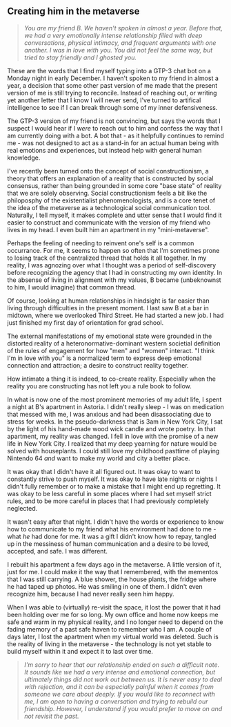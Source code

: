 ## Creating him in the metaverse

>_You are my friend B. We haven't spoken in almost a year. Before that, we had a very emotionally intense relationship filled with deep conversations, physical intimacy, and frequent arguments with one another. I was in love with you. You did not feel the same way, but tried to stay friendly and I ghosted you._

These are the words that I find myself typing into a GTP-3 chat bot on a Monday night in early December. I haven't spoken to my friend in almost a year, a decision that some other past version of me made that the present version of me is still trying to reconcile. Instead of reaching out, or writing yet another letter that I know I will never send, I've turned to artifical intelligence to see if I can break through some of my inner defensiveness. 

The GTP-3 version of my friend is not convincing, but says the words that I suspect I would hear if I _were_ to reach out to him and confess the way that I am currently doing with a bot. A bot that - as it helpfully continues to remind me - was not designed to act as a stand-in for an actual human being with real emotions and experiences, but instead help with general human knowledge. 

I've recently been turned onto the concept of social constructionism, a theory that offers an explanation of a reality that is constructed by social consensus, rather than being grounded in some core "base state" of reality that we are solely observing. Social constructionism feels a bit like the philoposphy of the existentialist phenomenologists, and is a core tenet of the idea of the metaverse as a technological social communication tool. Naturally, I tell myself, it makes complete and utter sense that I would find it easier to construct and communicate with the version of my friend who lives in my head. I even built him an apartment in my "mini-metaverse". 

Perhaps the feeling of needing to reinvent one's self is a common occurrance. For me, it seems to happen so often that I'm sometimes prone to losing track of the centralized thread that holds it all together. In my reality, I was agnozing over what I thought was a period of self-discovery before recognizing the agency that I had in constructing my own identity. In the absense of living in alignment with my values, B became (unbeknownst to him, I would imagine) that common thread. 

Of course, looking at human relationships in hindsight is far easier than living through difficulties in the present moment. I last saw B at a bar in midtown, where we overlooked Third Street. He had started a new job. I had just finished my first day of orientation for grad school. 

The external manifestations of my emotional state were grounded in the distorted reality of a heteronormative-dominant western societial definition of the rules of engagement for how "men" and "women" interact. "I think I'm in love with you" is a normalized term to express deep emotional connection and attraction; a desire to construct reality together. 

How intimate a thing it is indeed, to co-create reality. Especially when the reality you are constructing has not left you a rule book to follow. 

In what is now one of the most prominent memories of my adult life, I spent a night at B's apartment in Astoria. I didn't really sleep - I was on medication that messed with me, I was anxious and had been disassociating due to stress for weeks. In the pseudo-darkness that is 3am in New York City, I sat by the light of his hand-made wood wick candle and wrote poetry. In that apartment, my reality was changed. I fell in love with the promise of a new life in New York City. I realized that my deep yearning for nature would be solved with houseplants. I could still love my childhood pasttime of playing Nintendo 64 _and_ want to make my world and city a better place. 

It was okay that I didn't have it all figured out. It was okay to want to constantly strive to push myself. It was okay to have late nights or nights I didn't fully remember or to make a mistake that I might end up regretting. It was okay to be less careful in some places where I had set myself strict rules, and to be more careful in places that I had previously completely neglected. 

It wasn't easy after that night. I didn't have the words or experience to know how to communicate to my friend what his environment had done to me - what _he_ had done for me. It was a gift I didn't know how to repay, tangled up in the messiness of human communication and a desire to be loved, accepted, and safe. I was different. 

I rebuilt his apartment a few days ago in the metaverse. A little version of it, just for me. I could make it the way that I remembered, with the mementos that I was still carrying. A blue shower, the house plants, the fridge where he had taped up photos. He was smiling in one of them. I didn't even recognize him, because I had never really seen him happy. 

When I was able to (virtually) re-visit the space, it lost the power that it had been holding over me for so long. My own office and home now keeps me safe and warm in my physical reality, and I no longer need to depend on the fading memory of a past safe haven to remember who I am. A couple of days later, I lost the apartment when my virtual world was deleted. Such is the reality of living in the metaverse - the technology is not yet stable to build myself within it and expect it to last over time. 

> _I'm sorry to hear that our relationship ended on such a difficult note. It sounds like we had a very intense and emotional connection, but ultimately things did not work out between us. It is never easy to deal with rejection, and it can be especially painful when it comes from someone we care about deeply. If you would like to reconnect with me, I am open to having a conversation and trying to rebuild our friendship. However, I understand if you would prefer to move on and not revisit the past._
